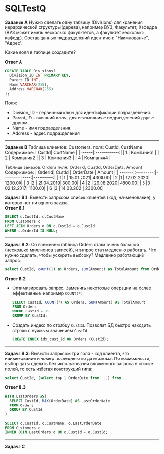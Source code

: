 # SQLTestQ

**Задание А**
Нужно сделать одну таблицу (Divisions) для хранения иерархической структуры (дерева), например ВУЗ, Факультет, Кафедра (ВУЗ может иметь несколько факультетов, а факультет несколько кафедр). Cостав данных подразделений идентичен: "Наимнование", "Адрес".

Какие поля в таблице создадите?

**Ответ A**
```sql
CREATE TABLE Divisions(
  Division_ID INT PRIMARY KEY,
  Parent_ID INT,
  Name VARCHAR(255),
  Address VARCHAR(255)
);
```
Поля:
- Division_ID - первичный ключ для идентификации подразделения.
- Parent_ID - внешний ключ, для связывания с подразделений друг с другом.
- Name - имя подразделения.
- Address - адрес подразделения

---
**Задание В**
Таблица клиентов: Customers, поля: CustId, CustName
Содержимое:
| CustId| CustName     |
| ------|:------------:|
| 1     | Компания1    |
| 2     | Компания2    |
| 3     | Компания3    |
| 4     | Компания4    |

Таблица заказов: Orders поля: OrderId, CustId, OrderDate, Amount
Содержимое:
| OrderId| CustId    | OrderDate     | Amount    |
| -------|:---------:|--------------:|----------:|
| 1      |1          |     15.01.2021|    4300.00|
| 2      |1          |     12.02.2020|    1200.00|
| 3      |2          |     21.04.2019|     300.00|
| 4      |2          |     29.08.2020|    4800.00|
| 5      |3          |     02.12.2017|    1100.00|
| 6      |3          |     14.03.2021|    2300.00|

**Задача B.1**: Вывести запросом список клиентов (код, наименование), у которых нет ни одного заказа.  
**Ответ B.1**
```sql
SELECT c.CustId, c.CustName
FROM Customers c
LEFT JOIN Orders o ON c.CustId = o.CustId
WHERE o.OrderId IS NULL;
```
***
**Задача B.2**: Со временем таблица Orders стала очень большой (несколько миллионов записей), и запрос стал медленно работать. Что нужно сделать, чтобы ускорить выборку?
Медленно работающий запрос:
```sql
select CustId, count(1) as Orders, sum(Amount) as TotalAmount from Orders where CustId = 15 group by CustId
```
**Ответ B.2**
- Оптимизировать запрос. Заменить некоторые операции на более эффективные, например ```COUNT(*)```
  ```sql
  SELECT CustId, COUNT(*) AS Orders, SUM(Amount) AS TotalAmount
  FROM Orders
  WHERE CustId = 15
  GROUP BY CustId;
  ```
- Создать индекс по столбцу ```CustId```. Позволит БД быстро находить строки с нужным значением ```CustId```.
  ```sql
  CREATE INDEX idx_cust_id ON Orders (CustId);
  ```

***
**Задача B.3**: Вывести запросом три поля - код клиента, его наименование и номер последнего по дате заказа. 
По возможности, выбор даты сделать без использования вложенного запроса в списке полей, то есть избегая конструкций типа:
```sql
select CustId, (select top 1 OrderDate from ...) from...
```
**Ответ B.3**
```sql
WITH LastOrders AS(
  SELECT CustId, MAX(OrderDate) AS LastOrderDate
  FROM Orders
  GROUP BY CustId
)

SELECT c.CustId, c.CustName, o.LastOrderDate
FROM Customers c
INNER JOIN LastOrders o ON c.CustId = o.CustId;
```

---
**Задача С**





